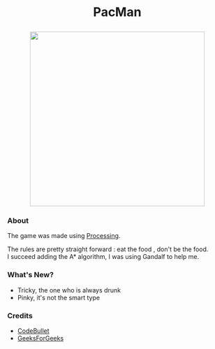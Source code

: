 # <p align="center">PacMan</p>

<p align="center">
  <img width="400" src="https://i.postimg.cc/4NVj019y/Capture.png">
</p>

### About  

The game was made using [Processing](https://processing.org).

The rules are pretty straight forward : eat the food , don't be the food.  
I succeed adding the A* algorithm, I was using Gandalf to help me.

### What's New?
* Tricky, the one who is always drunk
* Pinky, it's not the smart type

### Credits
 * [CodeBullet](https://www.youtube.com/channel/UC0e3QhIYukixgh5VVpKHH9Q)
 * [GeeksForGeeks](https://www.geeksforgeeks.org)
